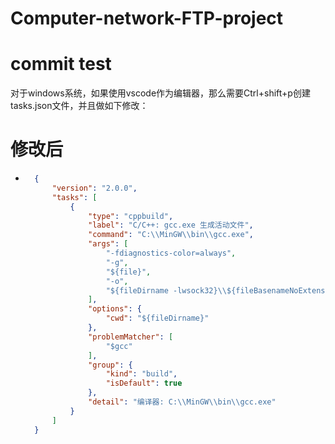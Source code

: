# Computer-network-FTP-project
# commit test

对于windows系统，如果使用vscode作为编辑器，那么需要Ctrl+shift+p创建tasks.json文件，并且做如下修改：

# 修改后

- ```json
    {
        "version": "2.0.0",
        "tasks": [
            {
                "type": "cppbuild",
                "label": "C/C++: gcc.exe 生成活动文件",
                "command": "C:\\MinGW\\bin\\gcc.exe",
                "args": [
                    "-fdiagnostics-color=always",
                    "-g",
                    "${file}",
                    "-o",
                    "${fileDirname -lwsock32}\\${fileBasenameNoExtension}.exe"
                ],
                "options": {
                    "cwd": "${fileDirname}"
                },
                "problemMatcher": [
                    "$gcc"
                ],
                "group": {
                    "kind": "build",
                    "isDefault": true
                },
                "detail": "编译器: C:\\MinGW\\bin\\gcc.exe"
            }
        ]
    }
    ```
